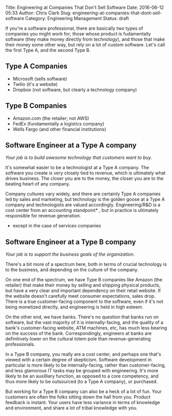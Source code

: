 Title: Engineering at Companies That Don't Sell Software
Date: 2016-06-12 05:33
Author: Chris Clark
Slug: engineering-at-companies-that-dont-sell-software
Category: Engineering Management
Status: draft

If you're a software professional, there are basically two types of companies you might work for; those whose product is fudamentally software (they make money directly from technology), and those that make their money some other way, but rely on a lot of custom software. Let's call the first Type A, and the second Type B.

## Type A Companies

- Microsoft (sells software)
- Twilio (it's a website)
- Dropbox (not software, but clearly a technology company)

## Type B Companies

- Amazon.com (the retailer; not AWS)
- FedEx (fundamentally a logistics company)
- Wells Fargo (and other financial institutions)

## Software Engineer at a Type A company

*Your job is to build awesome technology that customers want to buy.*

It's somewhat easier to be a technologist at a Type A company. The
software you create is very closely tied to revenue, which is
ultimately what drives business. The closer you are to the money, the
closer you are to the beating heart of any company.

Company cultures vary widely, and there are certainly Type A companies
led by sales and marketing, but technology is the golden goose at a
Type A company and technologists are valued
accordingly. Engineering/R&D is a cost center from an accounting
standpoint* , but in practice is ultimately responsible for revenue
generation.

* except in the case of services companies

## Software Engineer at a Type B company

*Your job is to support the business goals of the organization.*

There's a bit more of a spectrum here, both in terms of crucial
technology is to the business, and depending on the culture of the
company.

On one end of the spectrum, we have Type B companies like Amazon (the
retailer) that make their money by selling and shipping physical
products, but have a very clear and important dependency on their
retail website. If the website doesn't carefully meet consumer
expectations, sales drop. There is a true customer-facing component to
the software, even if it's not being monetized directly, and
engineering is held in high esteem.

On the other end, we have banks. There's no question that banks run on
software, but the vast majority of it is internally-facing, and the
quality of a bank's customer-facing website, ATM machines, etc, has
much less bearing on the success of the bank. Correspondingly,
engineers at banks are definitively lower on the cultural totem pole
than revenue-generating professionals.

In a Type B company, you really are a cost center, and perhaps one
that's viewed with a certain degree of skepticism. Software
development in particular is more likely to be internally-facing,
rather than customer-facing, and less glamorous IT tasks may be
grouped with engineering. It's more likely to be an auxilliary
function, as opposed to a core competency, and thus more likely to be
outsourced (to a Type A company), or purchased.

But working for a Type B company can also be a heck of a lot of
fun. Your customers are often the folks sitting down the hall from
you. Product feedback is instant. Your users have less variance in
terms of knowledge and environment, and share a lot of tribal
knowledge with you.
